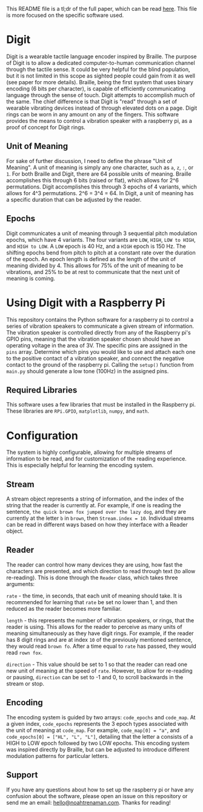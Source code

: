   This README file is a tl;dr of the full paper, which can be read [here](http://noahtrenaman.com/media/Digit_Paper.pdf). This file is more focused on the specific software used.
  
  # Digit
  Digit is a wearable tactile language encoder inspired by Braille. The purpose of Digit is to allow a dedicated computer-to-human communication channel through the tactile sense. It could be very helpful for the blind population, but it is not limited in this scope as sighted people could gain from it as well (see paper for more details). Braille, being the first system that uses binary encoding (6 bits per character), is capable of efficiently communicating language through the sense of touch. Digit attempts to accomplish much of the same. The chief difference is that Digit is "read" through a set of wearable vibrating devices instead of through elevated dots on a page. Digit rings can be worn in any amount on any of the fingers. This software provides the means to control a vibration speaker with a raspberry pi, as a proof of concept for Digit rings.
 
  ## Unit of Meaning
  For sake of further discussion, I need to define the phrase "Unit of Meaning". A unit of meaning is simply any one character, such as `a`, `z`, `:`, or `1`. For both Braille and Digit, there are 64 possible units of meaning. Braille accomplishes this through 6 bits (raised or flat), which allows for 2^6 permutations. Digit accomplishes this through 3 epochs of 4 variants, which allows for 4^3 permutations. 2^6 = 3^4 = 64. In Digit, a unit of meaning has a specific duration that can be adjusted by the reader.
  
  ## Epochs
 Digit communicates a unit of meaning through 3 sequential pitch modulation epochs, which have 4 variants. The four variants are `LOW`, `HIGH`, `LOW to HIGH`, and `HIGH to LOW`. A `LOW` epoch is 40 Hz, and a `HIGH` epoch is 150 Hz. The shifting epochs bend from pitch to pitch at a constant rate over the duration of the epoch. An epoch length is defined as the length of the unit of meaning divided by 4. This allows for 75% of the unit of meaning to be vibrations, and 25% to be at rest to communicate that the next unit of meaning is coming.
  
  # Using Digit with a Raspberry Pi
 This repository contains the Python software for a raspberry pi to control a series of vibration speakers to communicate a given stream of information. The vibration speaker is controlled directly from any of the Raspberry pi's GPIO pins, meaning that the vibration speaker chosen should have an operating voltage in the area of 3V. The specific pins are assigned in the `pins` array.
 Determine which pins you would like to use and attach each one to the positive contact of a vibration speaker, and connect the negative contact to the ground of the raspberry pi. Calling the `setup()` function from `main.py` should generate a low tone (100Hz) in the assigned pins.
 
 ## Required Libraries
 This software uses a few libraries that must be installed in the Raspberry pi. These libraries are `RPi.GPIO`, `matplotlib`, `numpy`, and `math`.
  
# Configuration
The system is highly configurable, allowing for multiple streams of information to be read, and for customization of the reading experience. This is especially helpful for learning the encoding system.

## Stream
A stream object represents a string of information, and the index of the string that the reader is currently at. For example, if one is reading the sentence, `the quick brown fox jumped over the lazy dog`, and they are currently at the letter `b` in `brown`, then `Stream.index = 10`. Individual streams can be read in different ways based on how they interface with a Reader object.

## Reader
The reader can control how many devices they are using, how fast the characters are presented, and which direction to read through text (to allow re-reading). This is done through the `Reader` class, which takes three arguments:

`rate` - the time, in seconds, that each unit of meaning should take. It is recommended for learning that `rate` be set no lower than 1, and then reduced as the reader becomes more familiar.

`length` - this represents the number of vibration speakers, or rings, that the reader is using. This allows for the reader to perceive as many units of meaning simultaneously as they have digit rings. For example, if the reader has 8 digit rings and are at index `10` of the previously mentioned sentence, they would read `brown fo`. After a time equal to `rate` has passed, they would read `rown fox`.

`direction` - This value should be set to 1 so that the reader can read one new unit of meaning at the speed of `rate`. However, to allow for re-reading or pausing, `direction` can be set to -1 and 0, to scroll backwards in the stream or stop.

## Encoding
The encoding system is guided by two arrays: `code_epochs` and `code_map`. At a given index, `code_epochs` represents the 3 epoch types associated with the unit of meaning at `code_map`. For example, `code_map[0] = "a"`, and `code_epochs[0] = ["HL", "L", "L"]`, detailing that the letter a consists of a HIGH to LOW epoch followed by two LOW epochs. This encoding system was inspired directly by Braille, but can be adjusted to introduce different modulation patterns for particular letters.

## Support
If you have any questions about how to set up the raspberry pi or have any confusion about the software, please open an issue on this repository or send me an email: hello@noahtrenaman.com. Thanks for reading!

